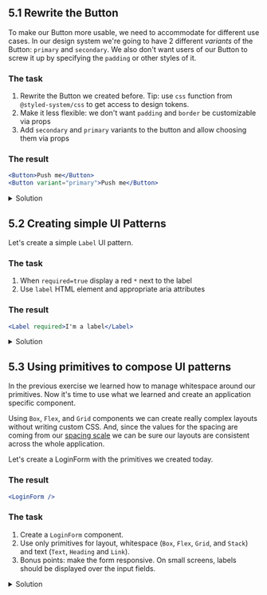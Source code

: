 ## 5.1 Rewrite the Button

To make our Button more usable, we need to accommodate for different use cases. In our design system we're going to have 2 different _variants_ of the Button: `primary` and `secondary`. We also don't want users of our Button to screw it up by specifying the `padding` or other styles of it.

### The task

1. Rewrite the Button we created before. Tip: use `css` function from `@styled-system/css` to get access to design tokens.
1. Make it less flexible: we don't want `padding` and `border` be customizable via props
1. Add `secondary` and `primary` variants to the button and allow choosing them via props

### The result

```jsx padded
<Button>Push me</Button>
<Button variant="primary">Push me</Button>
```

<details>
 <summary>Solution</summary>

The `Button` component (`src/exercises/5-Patterns/Button.js`):

```jsx {"file": "final/Button.js", "static": true}
```

</details>

## 5.2 Creating simple UI Patterns

Let's create a simple `Label` UI pattern.

### The task

1. When `required=true` display a red `*` next to the label
1. Use `label` HTML element and appropriate aria attributes

### The result

```jsx
<Label required>I'm a label</Label>
```

<details>
 <summary>Solution</summary>

The `Label` component (`src/exercises/5-Patterns/Label.js`):

```jsx {"file": "final/Label.js", "static": true}
```

</details>

## 5.3 Using primitives to compose UI patterns

In the previous exercise we learned how to manage whitespace around our primitives. Now it's time to use what we learned and create an application specific component.

Using `Box`, `Flex`, and `Grid` components we can create really complex layouts without writing custom CSS. And, since the values for the spacing are coming from our [spacing scale](https://cdds.netlify.com/styleguide/#/Foundation?id=spacing) we can be sure our layouts are consistent across the whole application.

Let's create a LoginForm with the primitives we created today.

### The result

```jsx
<LoginForm />
```

### The task

1. Create a `LoginForm` component.
1. Use only primitives for layout, whitespace (`Box`, `Flex`, `Grid`, and `Stack`) and text (`Text`, `Heading` and `Link`).
1. Bonus points: make the form responsive. On small screens, labels should be displayed over the input fields.

<details>
 <summary>Solution</summary>

The `LogingForm` component (`src/exercises/5-Patterns/LoginForm.js`):

```jsx {"file": "final/LoginForm.js", "static": true}
```

</details>
